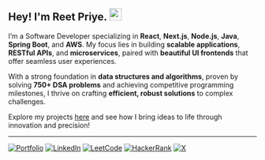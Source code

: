 ## Hey! I'm Reet Priye. <img src="https://media.giphy.com/media/hvRJCLFzcasrR4ia7z/giphy.gif" width="25px" height="25px">

I’m a Software Developer specializing in **React**, **Next.js**, **Node.js**, **Java**, **Spring Boot**, and **AWS**. My focus lies in building **scalable applications**, **RESTful APIs**, and **microservices**, paired with **beautiful UI frontends** that offer seamless user experiences.  

With a strong foundation in **data structures and algorithms**, proven by solving **750+ DSA problems** and achieving competitive programming milestones, I thrive on crafting **efficient, robust solutions** to complex challenges.  

Explore my projects [here](https://reet.dev/projects) and see how I bring ideas to life through innovation and precision! 

---

[![Portfolio](https://img.shields.io/badge/Portfolio-%23000000.svg?style=for-the-badge&logo=firefox&logoColor=#FF7139)](https://reet.dev)
[![LinkedIn](https://img.shields.io/badge/linkedin-%230077B5.svg?style=for-the-badge&logo=linkedin&logoColor=white)](https://www.linkedin.com/in/reetpriye/)
[![LeetCode](https://img.shields.io/badge/LeetCode-000000?style=for-the-badge&logo=LeetCode&logoColor=#d16c06)](https://www.leetcode.com/reetpriye/)
[![HackerRank](https://img.shields.io/badge/-Hackerrank-2EC866?style=for-the-badge&logo=HackerRank&logoColor=white)](https://www.hackerrank.com/reetpriye/)
[![X](https://img.shields.io/badge/X-%23000000.svg?style=for-the-badge&logo=X&logoColor=white)](https://x.com/reetpriye)
<!-- ![Visitors](https://visitor-badge.glitch.me/badge?page_id=reetpriye&left_color=gray&right_color=blue) - Unneccessary stuff, keeps incrementing on reload -->
